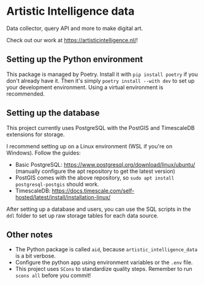 # Artistic Intelligence data
Data collector, query API and more to make digital art. 

Check out our work at https://artisticintelligence.nl/!

## Setting up the Python environment
This package is managed by Poetry. Install it with `pip install poetry` if you don't already have it.
Then it's simply `poetry install --with dev` to set up your development environment. 
Using a virtual environment is recommended.

## Setting up the database
This project currently uses PostgreSQL with the PostGIS and TimescaleDB extensions for storage.

I recommend setting up on a Linux environment (WSL if you're on Windows). Follow the guides:
- Basic PostgreSQL: https://www.postgresql.org/download/linux/ubuntu/
  (manually configure the apt repository to get the latest version)
- PostGIS comes with the above repository, so `sudo apt install postgresql-postgis` should work.
- TimescaleDB: https://docs.timescale.com/self-hosted/latest/install/installation-linux/

After setting up a database and users, you can use the SQL scripts in the `ddl` folder
to set up raw storage tables for each data source.

## Other notes
- The Python package is called `aid`, because `artistic_intelligence_data` is a bit verbose.
- Configure the python app using environment variables or the `.env` file.
- This project uses `SCons` to standardize quality steps. Remember to run `scons all` before you commit!
